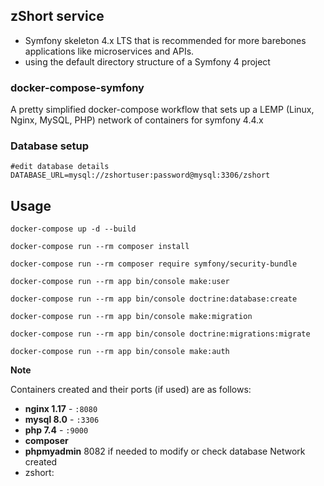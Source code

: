 ## zShort service 

* Symfony skeleton 4.x LTS that is recommended for more barebones applications like microservices and APIs.
* using the default directory structure of a Symfony 4 project

 ### docker-compose-symfony
 A pretty simplified docker-compose workflow that sets up a LEMP (Linux, Nginx, MySQL, PHP) network of containers for symfony 4.4.x
 
### Database setup 
```
#edit database details 
DATABASE_URL=mysql://zshortuser:password@mysql:3306/zshort
```
 

## Usage
``` 
docker-compose up -d --build

docker-compose run --rm composer install

docker-compose run --rm composer require symfony/security-bundle 

docker-compose run --rm app bin/console make:user

docker-compose run --rm app bin/console doctrine:database:create 

docker-compose run --rm app bin/console make:migration

docker-compose run --rm app bin/console doctrine:migrations:migrate

docker-compose run --rm app bin/console make:auth
```
 


**Note** 
 
Containers created and their ports (if used) are as follows:

- **nginx 1.17** - `:8080`
- **mysql 8.0** - `:3306`
- **php 7.4** - `:9000`
- **composer**
- **phpmyadmin** 8082 if needed to modify or check database
Network created
- zshort:
